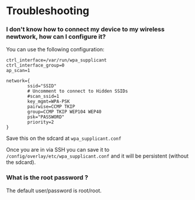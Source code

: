 
# Troubleshooting

### I don't know how to connect my device to my wireless newtwork, how can I configure it?

You can use the following configuration:

```
ctrl_interface=/var/run/wpa_supplicant
ctrl_interface_group=0
ap_scan=1

network={
        ssid="SSID"
        # Uncomment to connect to Hidden SSIDs
        #scan_ssid=1 
        key_mgmt=WPA-PSK
        pairwise=CCMP TKIP
        group=CCMP TKIP WEP104 WEP40
        psk="PASSWORD"
        priority=2
}
```

Save this on the sdcard at `wpa_supplicant.conf`

Once you are in via SSH you can save it to  `/config/overlay/etc/wpa_supplicant.conf` and it will be persistent (without the sdcard).

### What is the root password ?

The default user/password is root/root.
